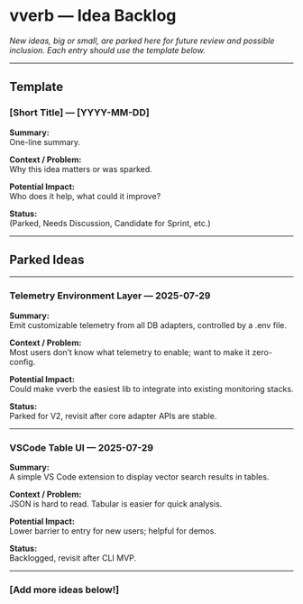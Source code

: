 # vverb — Idea Backlog

*New ideas, big or small, are parked here for future review and possible inclusion. Each entry should use the template below.*

---

## Template

### [Short Title] — [YYYY-MM-DD]

**Summary:**  
One-line summary.

**Context / Problem:**  
Why this idea matters or was sparked.

**Potential Impact:**  
Who does it help, what could it improve?

**Status:**  
(Parked, Needs Discussion, Candidate for Sprint, etc.)

---

## Parked Ideas

---

### Telemetry Environment Layer — 2025-07-29

**Summary:**  
Emit customizable telemetry from all DB adapters, controlled by a .env file.

**Context / Problem:**  
Most users don’t know what telemetry to enable; want to make it zero-config.

**Potential Impact:**  
Could make vverb the easiest lib to integrate into existing monitoring stacks.

**Status:**  
Parked for V2, revisit after core adapter APIs are stable.

---

### VSCode Table UI — 2025-07-29

**Summary:**  
A simple VS Code extension to display vector search results in tables.

**Context / Problem:**  
JSON is hard to read. Tabular is easier for quick analysis.

**Potential Impact:**  
Lower barrier to entry for new users; helpful for demos.

**Status:**  
Backlogged, revisit after CLI MVP.

---

### [Add more ideas below!]